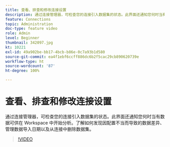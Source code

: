 ```yaml
---
title: 查看、排查和修改连接设置
description: 通过连接管理器，可检查您的连接引入数据集的状态。此界面还通知您何时当有数据可供在 Workspace 中开始分析。
feature: Connections
topic: Administration
doc-type: feature video
role: Admin
level: Beginner
thumbnail: 342097.jpg
kt: 10221
exl-id: 49a902be-bb17-4bcb-b86e-0c7a93b1d580
source-git-commit: ea4f1ebf6ccff886dc6b2f5cac29cb890620739e
workflow-type: ht
source-wordcount: '87'
ht-degree: 100%

---
```


# 查看、排查和修改连接设置

通过连接管理器，可检查您的连接引入数据集的状态。此界面还通知您何时当有数据可供在 Workspace 中开始分析。了解如何发现因配置不当而导致的数据差异、管理数据导入日期以及从连接中删除数据集。

>[!VIDEO](https://video.tv.adobe.com/v/342097/?quality=12&learn=on)
